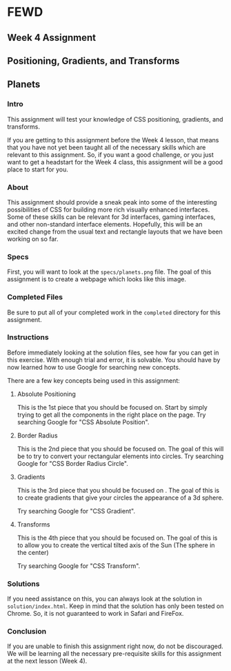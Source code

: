 # FEWD

## Week 4 Assignment
## Positioning, Gradients, and Transforms
## Planets

### Intro

This assignment will test your knowledge of
CSS positioning, gradients, and transforms.

If you are getting to this assignment before the Week 4 lesson, that means
that you have not yet been taught all of the necessary skills which are
relevant to this assignment.  So, if you want a good challenge, or you just
want to get a headstart for the Week 4 class, this assignment will be a good
place to start for you.


### About

This assignment should provide a sneak peak into some of the interesting possibilities
of CSS for building more rich visually enhanced interfaces.  Some of these skills
can be relevant for 3d interfaces, gaming interfaces, and other non-standard
interface elements.  Hopefully, this will be an excited change from the usual
text and rectangle layouts that we have been working on so far.


### Specs

First, you will want to look at the `specs/planets.png` file.  The goal of this
assignment is to create a webpage which looks like this image.


### Completed Files

Be sure to put all of your completed work in the `completed` directory
for this assignment.


### Instructions

Before immediately looking at the solution files, see how far you can get
in this exercise.  With enough trial and error, it is solvable.  You should
have by now learned how to use Google for searching new concepts.

There are a few key concepts being used in this assignment:

1. Absolute Positioning

   This is the 1st piece that you should be focused on.  Start by simply
   trying to get all the components in the right place on the page.
   Try searching Google for "CSS Absolute Position".

2. Border Radius

   This is the 2nd piece that you should be focused on.  The goal of this
   will be to try to convert your rectangular elements into circles.
   Try searching Google for "CSS Border Radius Circle".

3. Gradients

   This is the 3rd piece that you should be focused on .  The goal of this
   is to create gradients that give your circles the appearance of a 3d
   sphere.

   Try searching Google for "CSS Gradient".

4. Transforms

   This is the 4th piece that you should be focused on.  The goal of this
   is to allow you to create the vertical tilted axis of the Sun (The sphere in the center)

   Try searching Google for "CSS Transform".


### Solutions

If you need assistance on this, you can always look at the solution in `solution/index.html`.
Keep in mind that the solution has only been tested on Chrome.  So, it is not guaranteed to
work in Safari and FireFox.


### Conclusion

If you are unable to finish this assignment right now, do not be discouraged.
We will be learning all the necessary pre-requisite skills for this assignment
at the next lesson (Week 4).


